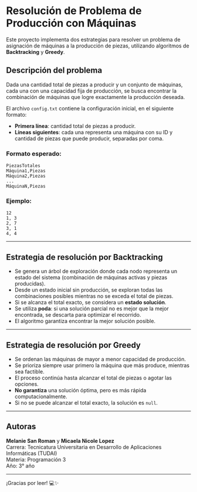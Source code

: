 # Resolución de Problema de Producción con Máquinas

Este proyecto implementa dos estrategias para resolver un problema de asignación de máquinas a la producción de piezas, utilizando algoritmos de **Backtracking** y **Greedy**.

## Descripción del problema

Dada una cantidad total de piezas a producir y un conjunto de máquinas, cada una con una capacidad fija de producción, se busca encontrar la combinación de máquinas que logre exactamente la producción deseada.

El archivo `config.txt` contiene la configuración inicial, en el siguiente formato:

- **Primera línea**: cantidad total de piezas a producir.
- **Líneas siguientes**: cada una representa una máquina con su ID y cantidad de piezas que puede producir, separadas por coma.

### Formato esperado:
```
PiezasTotales
Máquina1,Piezas
Máquina2,Piezas
...
MáquinaN,Piezas
```

### Ejemplo:
```
12
1, 3
2, 7
3, 1
4, 4
```

---

## Estrategia de resolución por Backtracking

- Se genera un árbol de exploración donde cada nodo representa un estado del sistema (combinación de máquinas activas y piezas producidas).
- Desde un estado inicial sin producción, se exploran todas las combinaciones posibles mientras no se exceda el total de piezas.
- Si se alcanza el total exacto, se considera un **estado solución**.
- Se utiliza **poda**: si una solución parcial no es mejor que la mejor encontrada, se descarta para optimizar el recorrido.
- El algoritmo garantiza encontrar la mejor solución posible.

---

## Estrategia de resolución por Greedy 

- Se ordenan las máquinas de mayor a menor capacidad de producción.
- Se prioriza siempre usar primero la máquina que más produce, mientras sea factible.
- El proceso continúa hasta alcanzar el total de piezas o agotar las opciones.
- **No garantiza** una solución óptima, pero es más rápida computacionalmente.
- Si no se puede alcanzar el total exacto, la solución es `null`.

---

## Autoras

**Melanie San Roman** y **Micaela Nicole Lopez**  
Carrera: Tecnicatura Universitaria en Desarrollo de Aplicaciones Informáticas (TUDAI)  
Materia: Programación 3  
Año: 3° año

---

¡Gracias por leer! 💻✨
